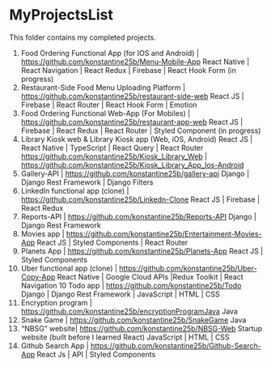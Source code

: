 # MyProjectsList
This folder contains my completed projects.
1.	Food Ordering Functional App (for IOS and Android) | https://github.com/konstantine25b/Menu-Mobile-App
React Native | React Navigation | React Redux | Firebase | React Hook Form (in progress)
2.	Restaurant-Side Food Menu Uploading Platform | 
https://github.com/konstantine25b/restaurant-side-web
React JS | Firebase | React Router | React Hook Form | Emotion
3.	Food Ordering Functional Web-App (For Mobiles) | https://github.com/konstantine25b/restaurant-app-web
React JS | Firebase | React Redux | React Router | Styled Component (in progress)
4. Library Kiosk web & Library Kiosk app (Web, iOS, Android)
React JS | React Native | TypeScript | React Query | React Router
https://github.com/konstantine25b/Kiosk_Library_Web | 
https://github.com/konstantine25b/Kiosk_Library_App_Ios-Android
5. Gallery-API | https://github.com/konstantine25b/gallery-api
Django | Django Rest Framework | Django Filters
6.	LinkedIn functional app (clone) |  https://github.com/konstantine25b/Linkedn-Clone
React JS | Firebase | React Redux
7. Reports-API | https://github.com/konstantine25b/Reports-API
Django | Django Rest Framework
8.	Movies app | https://github.com/konstantine25b/Entertainment-Movies-App
React JS | Styled Components | React Router 
9.	Planets App | https://github.com/konstantine25b/Planets-App
React JS | Styled Components
10.	Uber functional app (clone) | https://github.com/konstantine25b/Uber-Copy-App
React Native | Google Cloud APIs |Redux Toolkit | React Navigation
10 Todo app | https://github.com/konstantine25b/Todo
Django | Django Rest Framework | JavaScript | HTML | CSS
11.	Encryption program | https://github.com/konstantine25b/encryptionProgramJava
Java
12.	Snake Game | https://github.com/konstantine25b/SnakeGame
Java
13.	“NBSG” website| https://github.com/konstantine25b/NBSG-Web
Startup website (built before I learned React)
JavaScript | HTML | CSS 
14.	Github Search App | https://github.com/konstantine25b/Github-Search-App
React Js | API | Styled Components


